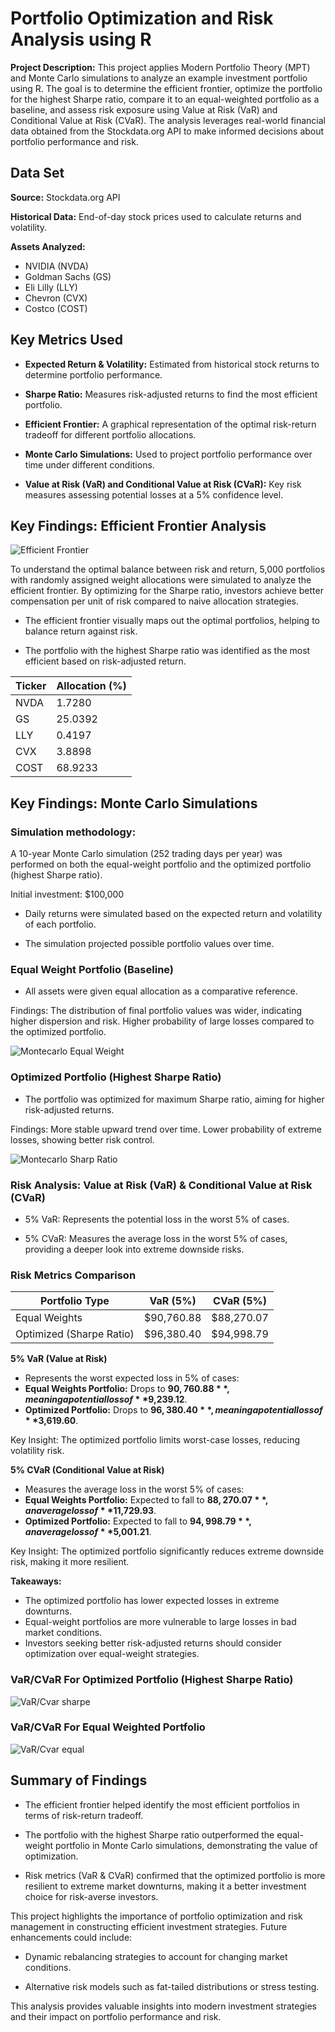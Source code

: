 # Portfolio Optimization and Risk Analysis using R

**Project Description:**
This project applies Modern Portfolio Theory (MPT) and Monte Carlo simulations to analyze an example investment portfolio using R. The goal is to determine the efficient frontier, optimize the portfolio for the highest Sharpe ratio, compare it to an equal-weighted portfolio as a baseline, and assess risk exposure using Value at Risk (VaR) and Conditional Value at Risk (CVaR). The analysis leverages real-world financial data obtained from the Stockdata.org API to make informed decisions about portfolio performance and risk.

## **Data Set**
**Source:** Stockdata.org API

**Historical Data:** End-of-day stock prices used to calculate returns and volatility.

**Assets Analyzed:**
- NVIDIA (NVDA)
- Goldman Sachs (GS)
- Eli Lilly (LLY)
- Chevron (CVX)
- Costco (COST)



## **Key Metrics Used**

- **Expected Return & Volatility:** Estimated from historical stock returns to determine portfolio performance.

- **Sharpe Ratio:** Measures risk-adjusted returns to find the most efficient portfolio.

- **Efficient Frontier:** A graphical representation of the optimal risk-return tradeoff for different portfolio allocations.

- **Monte Carlo Simulations:** Used to project portfolio performance over time under different conditions.

- **Value at Risk (VaR) and Conditional Value at Risk (CVaR):** Key risk measures assessing potential losses at a 5% confidence level.

## **Key Findings: Efficient Frontier Analysis**
![Efficient Frontier](https://github.com/T-Tamz/Portfolio-Optimization-and-Risk-Analysis-using-R/blob/6eade80fb92a889b1d1daa704ce943e5e2501e7d/Images/Effecient%20frontier/Effecient%20Frontier%20.png)

To understand the optimal balance between risk and return, 5,000 portfolios with randomly assigned weight allocations were simulated to analyze the efficient frontier. By optimizing for the Sharpe ratio, investors achieve better compensation per unit of risk compared to naive allocation strategies.

- The efficient frontier visually maps out the optimal portfolios, helping to balance return against risk.

- The portfolio with the highest Sharpe ratio was identified as the most efficient based on risk-adjusted return.

| Ticker | Allocation (%) |
|--------|--------------|
| NVDA   | 1.7280       |
| GS     | 25.0392      |
| LLY    | 0.4197       |
| CVX    | 3.8898       |
| COST   | 68.9233      |

## **Key Findings: Monte Carlo Simulations** 

### Simulation methodology:
A 10-year Monte Carlo simulation (252 trading days per year) was performed on both the equal-weight portfolio and the optimized portfolio (highest Sharpe ratio).

Initial investment: $100,000

- Daily returns were simulated based on the expected return and volatility of each portfolio.

- The simulation projected possible portfolio values over time.



### Equal Weight Portfolio (Baseline)
- All assets were given equal allocation as a comparative reference.

Findings:
The distribution of final portfolio values was wider, indicating higher dispersion and risk. Higher probability of large losses compared to the optimized portfolio.

  ![Montecarlo Equal Weight](https://github.com/T-Tamz/Portfolio-Optimization-and-Risk-Analysis-using-R/blob/6eade80fb92a889b1d1daa704ce943e5e2501e7d/Images/Montecarlo%20equal%20weights/Equal%20weights%20motecarlo.png)

### Optimized Portfolio (Highest Sharpe Ratio)
- The portfolio was optimized for maximum Sharpe ratio, aiming for higher risk-adjusted returns.

Findings:
More stable upward trend over time. Lower probability of extreme losses, showing better risk control.

 ![Montecarlo Sharp Ratio](https://github.com/T-Tamz/Portfolio-Optimization-and-Risk-Analysis-using-R/blob/6eade80fb92a889b1d1daa704ce943e5e2501e7d/Images/Montecarlo%20Optimized%20Sharpe/Montecarlo%20Optimized.png)


### Risk Analysis: Value at Risk (VaR) & Conditional Value at Risk (CVaR)

- 5% VaR: Represents the potential loss in the worst 5% of cases.

- 5% CVaR: Measures the average loss in the worst 5% of cases, providing a deeper look into extreme downside risks.

### Risk Metrics Comparison

| Portfolio Type              | VaR (5%)    | CVaR (5%)    |
|-----------------------------|------------|-------------|
| Equal Weights               | $90,760.88 | $88,270.07  |
| Optimized (Sharpe Ratio)    | $96,380.40 | $94,998.79  |
 

**5% VaR (Value at Risk)**
- Represents the worst expected loss in 5% of cases:
- **Equal Weights Portfolio:** Drops to **$90,760.88**, meaning a potential loss of **$9,239.12**.
- **Optimized Portfolio:** Drops to **$96,380.40**, meaning a potential loss of **$3,619.60**.

Key Insight: The optimized portfolio limits worst-case losses, reducing volatility risk.

**5% CVaR (Conditional Value at Risk)**
- Measures the average loss in the worst 5% of cases:
- **Equal Weights Portfolio:** Expected to fall to **$88,270.07**, an average loss of **$11,729.93**.
- **Optimized Portfolio:** Expected to fall to **$94,998.79**, an average loss of **$5,001.21**.

Key Insight: The optimized portfolio significantly reduces extreme downside risk, making it more resilient.

**Takeaways:**
- The optimized portfolio has lower expected losses in extreme downturns.
- Equal-weight portfolios are more vulnerable to large losses in bad market conditions.
- Investors seeking better risk-adjusted returns should consider optimization over equal-weight strategies.

### VaR/CVaR For Optimized Portfolio (Highest Sharpe Ratio)
 ![VaR/Cvar sharpe](https://github.com/T-Tamz/Portfolio-Optimization-and-Risk-Analysis-using-R/blob/6eade80fb92a889b1d1daa704ce943e5e2501e7d/Images/Montecarlo%20Optimized%20Sharpe/Optimized%20Var%20CVAR.png)

 ### VaR/CVaR For Equal Weighted Portfolio
 ![VaR/Cvar equal](https://github.com/T-Tamz/Portfolio-Optimization-and-Risk-Analysis-using-R/blob/bb076343f76c5ec8d20836a359d487ca9b7b9076/Images/Montecarlo%20equal%20weights/VAR%2CCVAR%20equal%20weights%20graph.png)



## Summary of Findings

- The efficient frontier helped identify the most efficient portfolios in terms of risk-return tradeoff.

- The portfolio with the highest Sharpe ratio outperformed the equal-weight portfolio in Monte Carlo simulations, demonstrating the value of optimization.

- Risk metrics (VaR & CVaR) confirmed that the optimized portfolio is more resilient to extreme market downturns, making it a better investment choice for risk-averse investors.

This project highlights the importance of portfolio optimization and risk management in constructing efficient investment strategies. Future enhancements could include:

- Dynamic rebalancing strategies to account for changing market conditions.

- Alternative risk models such as fat-tailed distributions or stress testing.

This analysis provides valuable insights into modern investment strategies and their impact on portfolio performance and risk.
